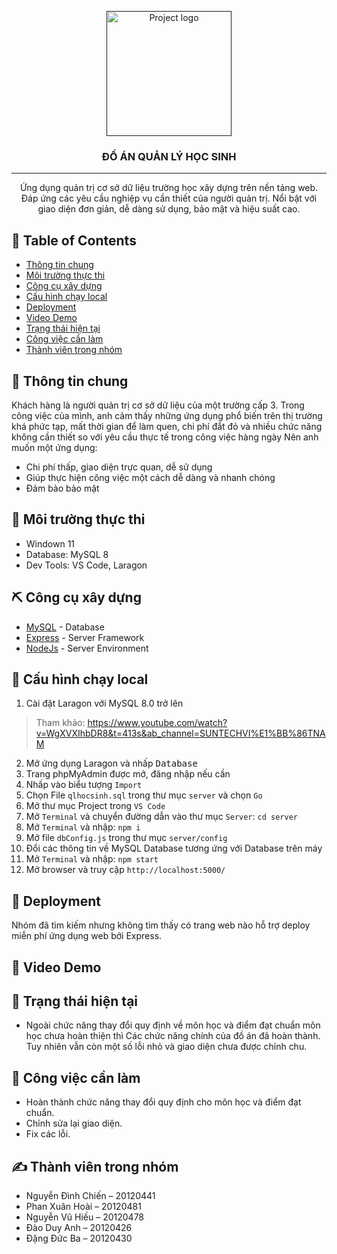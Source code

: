 <p align="center">
  <a href="" rel="noopener">
 <img width=200px height=200px src="https://i.imgur.com/6wj0hh6.jpg" alt="Project logo"></a>
</p>

<h3 align="center">ĐỒ ÁN QUẢN LÝ HỌC SINH</h3>

<div align="center">

<!-- [![Status](https://img.shields.io/badge/status-active-success.svg)]()
[![GitHub Issues](https://img.shields.io/github/issues/kylelobo/The-Documentation-Compendium.svg)](https://github.com/kylelobo/The-Documentation-Compendium/issues)
[![GitHub Pull Requests](https://img.shields.io/github/issues-pr/kylelobo/The-Documentation-Compendium.svg)](https://github.com/kylelobo/The-Documentation-Compendium/pulls)
[![License](https://img.shields.io/badge/license-MIT-blue.svg)](/LICENSE) -->

</div>

---

<p align="center"> Ứng dụng quản trị cơ sở dữ liệu trường học xây dựng trên nền tảng web. Đáp ứng các yêu cầu nghiệp vụ cần thiết của người quản trị. Nổi bật với giao diện đơn giản, dễ dàng sử dụng, bảo mật và hiệu suất cao.
    <br> 
</p>

## 📝 Table of Contents

- [Thông tin chung](#about)
- [Môi trường thực thi](#enviroment)
- [Công cụ xây dựng](#built_using)
- [Cấu hình chạy local](#local-run)
- [Deployment](#deployment)
- [Video Demo](#demo)
- [Trạng thái hiện tại](#status)
- [Công việc cần làm](#future)
- [Thành viên trong nhóm](#authors)

## 🧐 Thông tin chung <a name = "about"></a>

Khách hàng là người quản trị cơ sở dữ liệu của một trường cấp 3. Trong công việc của mình, anh cảm thấy những ứng dụng phổ biến trên thị trường khá phức tạp, mất thời gian để làm quen, chi phí đắt đỏ và nhiều chức năng không cần thiết so với yêu cầu thực tế trong công việc hàng ngày
Nên anh muốn một ứng dụng:
-	Chi phí thấp, giao diện trực quan, dễ sử dụng
-	Giúp thực hiện công việc một cách dễ dàng và nhanh chóng
-	Đảm bảo bảo mật

## 🏁 Môi trường thực thi <a name = "enviroment"></a>

- Windown 11
- Database: MySQL 8
- Dev Tools: VS Code, Laragon


## ⛏️ Công cụ xây dựng <a name = "built_using"></a>

- [MySQL](https://www.mysql.com/) - Database
- [Express](https://expressjs.com/) - Server Framework
- [NodeJs](https://nodejs.org/en/) - Server Environment



## 🔧 Cấu hình chạy local <a name = "local-run"></a>
1. Cài đặt Laragon với MySQL 8.0 trở lên
> Tham khảo: https://www.youtube.com/watch?v=WgXVXIhbDR8&t=413s&ab_channel=SUNTECHVI%E1%BB%86TNAM
2. Mở ứng dụng Laragon và nhấp <kbd>Database</kbd>
3. Trang phpMyAdmin được mở, đăng nhập nếu cần
4. Nhấp vào biểu tượng `Import`
5. Chọn File `qlhocsinh.sql` trong thư mục `server` và chọn `Go`
6. Mở thư mục Project trong `VS Code`
7. Mở `Terminal` và chuyển đường dẫn vào thư mục `Server`:  ``cd server``
8. Mở `Terminal` và nhập: ```npm i```
9. Mở file `dbConfig.js` trong thư mục `server/config`
10. Đổi các thông tin về MySQL Database tương ứng với Database trên máy
11. Mở `Terminal` và nhập: ```npm start```
12. Mở browser và truy cập `http://localhost:5000/`


## 🚀 Deployment <a name = "deployment"></a>
Nhóm đã tìm kiếm nhưng không tìm thấy có trang web nào hỗ trợ deploy miễn phí ứng dụng web bởi Express.




## 🎈 Video Demo <a name="demo"></a>





## 🎉 Trạng thái hiện tại <a name = "status"></a>

- Ngoài chức năng thay đổi quy định về môn học và điểm đạt chuẩn môn học chưa hoàn thiện thì Các chức năng chính của đồ án đã hoàn thành. Tuy nhiên vẫn còn một số lỗi nhỏ và giao diện chưa được chỉnh chu.


## 🔮 Công việc cần làm <a name = "future"></a>
- Hoàn thành chức năng thay đổi quy định cho môn học và điểm đạt chuẩn.
- Chỉnh sửa lại giao diện.
- Fix các lỗi.




## ✍️ Thành viên trong nhóm <a name = "authors"></a>

- Nguyễn Đình Chiến – 20120441
- Phan Xuân Hoài – 20120481
- Nguyễn Vũ Hiếu – 20120478
- Đào Duy Anh – 20120426
- Đặng Đức Ba – 20120430
